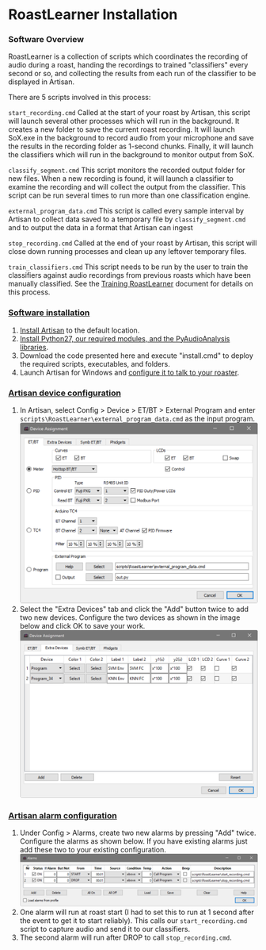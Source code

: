 # RoastLearner Installation

### Software Overview
RoastLearner is a collection of scripts which coordinates the recording of audio during a roast, handing the recordings to trained "classifiers" every second or so, and collecting the results from each run of the classifier to be displayed in Artisan.

There are 5 scripts involved in this process:

`start_recording.cmd` Called at the start of your roast by Artisan, this script will launch several other processes which will run in the background.  It creates a new folder to save the current roast recording.  It will launch SoX.exe in the background to record audio from your microphone and save the results in the recording folder as 1-second chunks.  Finally, it will launch the classifiers which will run in the background to monitor output from SoX.

`classify_segment.cmd` This script monitors the recorded output folder for new files.  When a new recording is found, it will launch a classifier to examine the recording and will collect the output from the classifier.  This script can be run several times to run more than one classification engine.

`external_program_data.cmd` This script is called every sample interval by Artisan to collect data saved to a temporary file by `classify_segment.cmd` and to output the data in a format that Artisan can ingest

`stop_recording.cmd` Called at the end of your roast by Artisan, this script will close down running processes and clean up any leftover temporary files.

`train_classifiers.cmd` This script needs to be run by the user to train the classifiers against audio recordings from previous roasts which have been manually classified.  See the [Training RoastLearner](Train_RoastLearner.md) document for details on this process.

### [Software installation](#Software-installation)
1. [Install Artisan](https://github.com/artisan-roaster-scope/artisan/blob/master/wiki/Installation.md) to the default location.
2. [Install Python27, our required modules, and the PyAudioAnalysis libraries](documentation/Deploy_Python27.md).
3. Download the code presented here and execute "install.cmd" to deploy the required scripts, executables, and folders.
4. Launch Artisan for Windows and [configure it to talk to your roaster](https://github.com/artisan-roaster-scope/artisan/blob/master/wiki/Installation.md#device-configuration).

### [Artisan device configuration](#Artisan-device-configuration)
1. In Artisan, select Config > Device > ET/BT > External Program and enter `scripts\RoastLearner\external_program_data.cmd` as the input program.
![Configure_External_Program](images/Configure_External_Program.png?raw=true "Configure_External_Program")
2. Select the "Extra Devices" tab and click the "Add" button twice to add two new devices.  Configure the two devices as shown in the image below and click OK to save your work.
![Configure_Extra_Devices](images/Configure_Extra_Devices.png?raw=true "Configure_Extra_Devices")

### [Artisan alarm configuration](#Artisan-alarm-configuration)
1. Under Config > Alarms, create two new alarms by pressing "Add" twice.  Configure the alarms as shown below.  If you have existing alarms just add these two to your existing configuration.
![Configure_Alarms](images/Configure_Alarms.png?raw=true "Configure_Alarms")
2. One alarm will run at roast start (I had to set this to run at 1 second after the event to get it to start reliably).  This calls our `start_recording.cmd` script to capture audio and send it to our classifiers.
3. The second alarm will run after DROP to call `stop_recording.cmd`.
